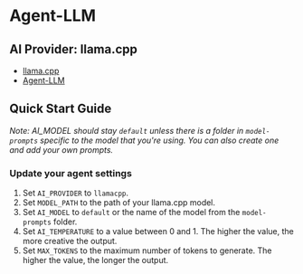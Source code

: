 # Agent-LLM

## AI Provider: llama.cpp

- [llama.cpp](https://github.com/ggerganov/llama.cpp)
- [Agent-LLM](https://github.com/Josh-XT/Agent-LLM)

## Quick Start Guide
_Note: AI_MODEL should stay `default` unless there is a folder in `model-prompts` specific to the model that you're using. You can also create one and add your own prompts._
### Update your agent settings
1. Set `AI_PROVIDER` to `llamacpp`.
2. Set `MODEL_PATH` to the path of your llama.cpp model.
3. Set `AI_MODEL` to `default` or the name of the model from the `model-prompts` folder.
4. Set `AI_TEMPERATURE` to a value between 0 and 1. The higher the value, the more creative the output.
5. Set `MAX_TOKENS` to the maximum number of tokens to generate. The higher the value, the longer the output.